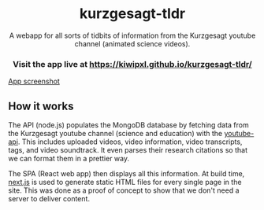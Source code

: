 <h1 align="center">
  kurzgesagt-tldr
</h1>

<p align="center">
  A webapp for all sorts of tidbits of information from the Kurzgesagt youtube channel (animated science videos).
</p>

<h3 align="center">
  Visit the app live at <a href="https://kiwipxl.github.io/kurzgesagt-tldr/">https://kiwipxl.github.io/kurzgesagt-tldr/</a>
</h3>

[App screenshot](SPA/design/progress-11-12-2020.png?raw=true)

## How it works
The API (node.js) populates the MongoDB database by fetching data from the Kurzgesagt youtube channel (science and education) with the <a href="https://www.npmjs.com/package/youtube-api">youtube-api</a>. This includes uploaded videos, video information, video transcripts, tags, and video soundtrack. It even parses their research citations so that we can format them in a prettier way.

The SPA (React web app) then displays all this information. At build time, <a href="https://nextjs.org/">next.js</a> is used to generate static HTML files for every single page in the site. This was done as a proof of concept to show that we don't need a server to deliver content.
